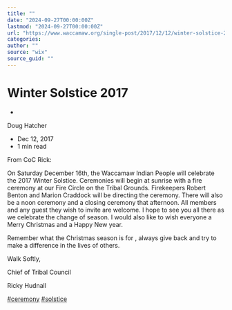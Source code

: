 ```yaml
---
title: ""
date: "2024-09-27T00:00:00Z"
lastmod: "2024-09-27T00:00:00Z"
url: "https://www.waccamaw.org/single-post/2017/12/12/winter-solstice-2017"
categories:
author: ""
source: "wix"
source_guid: ""
---
```


# Winter Solstice 2017

-

Doug Hatcher
- Dec 12, 2017
- 1 min read

From CoC Rick:

On Saturday December 16th, the Waccamaw Indian People will celebrate the 2017 Winter Solstice. Ceremonies will begin at sunrise with a fire ceremony at our Fire Circle on the Tribal Grounds. Firekeepers Robert Benton and Marion Craddock will be directing the ceremony. There will also be a noon ceremony and a closing ceremony that afternoon. All members and any guest they wish to invite are welcome. I hope to see you all there as we celebrate the change of season. I would also like to wish everyone a Merry Christmas and a Happy New year.

Remember what the Christmas season is for , always give back and try to make a difference in the lives of others.

Walk Softly,

Chief of Tribal Council

Ricky Hudnall

[#ceremony](https://www.waccamaw.org/updates/hashtags/ceremony) [#solstice](https://www.waccamaw.org/updates/hashtags/solstice)

